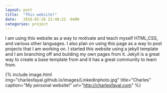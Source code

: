 ```yaml
---
layout: post
title:  "This website!"
date:   2016-05-26 22:48:22 -0400
categories: project
---
```

I am using this website as a way to motivate and teach myself HTML,CSS, and various other languages. I also plan on using this page as a way to post projects that I am working on. 
I started this website using a jekyll template and I am branching off and building my own pages from it. Jekyll is a great way to create a base template from and it has a great community to learn from. 

{% include image.html
            img="charlesfayal.github.io/images/Linkedinphoto.jpg"
            title="Charles"
            caption="My personal website!"
            url="http://charlesfayal.com" %}

